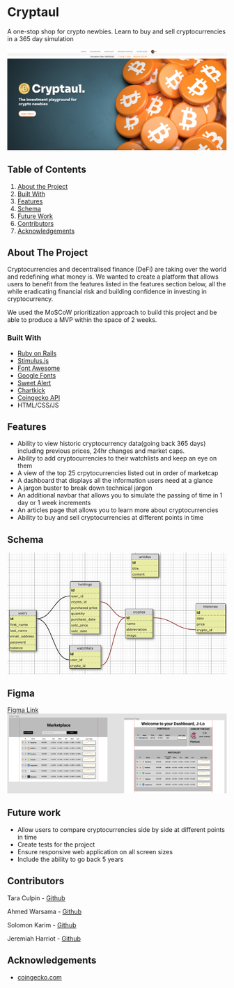 # Cryptaul

A one-stop shop for crypto newbies. Learn to buy and sell cryptocurrencies in a 365 day simulation

![Our Landing ](./public/cryptaullandingpage.png)

## Table of Contents

1. [About the Project](#about-the-project)
2. [Built With](#built-with)
3. [Features](#features)
4. [Schema](#schema)
5. [Future Work](#future-work)
6. [Contributors](#contributers)
7. [Acknowledgements](#acknowledgements)

## About The Project

Cryptocurrencies and decentralised finance (DeFi) are taking over the world and redefining what money is. We wanted to create a platform that allows users to benefit from the features listed in the features section below, all the while eradicating financial risk and building confidence in investing in cryptocurrency.

We used the MoSCoW prioritization approach to build this project and be able to produce a MVP within the space of 2 weeks.

### Built With

- [Ruby on Rails](https://rubyonrails.org/)
- [Stimulus.js](https://stimulus.hotwired.dev/)
- [Font Awesome](https://fontawesome.com/)
- [Google Fonts](https://fonts.google.com/)
- [Sweet Alert](https://sweetalert.js.org/)
- [Chartkick](https://chartkick.com/)
- [Coingecko API](https://www.coingecko.com/en/api)
- HTML/CSS/JS

## Features

- Ability to view historic cryptocurrency data(going back 365 days) including previous prices, 24hr changes and market caps.
- Ability to add cryptocurrencies to their watchlists and keep an eye on them
- A view of the top 25 crpytocurrencies listed out in order of marketcap
- A dashboard that displays all the information users need at a glance
- A jargon buster to break down technical jargon
- An additional navbar that allows you to simulate the passing of time in 1 day or 1 week increments
- An articles page that allows you to learn more about cryptocurrencies
- Ability to buy and sell cryptocurrencies at different points in time

## Schema

![Our schema](./public/dbschema.png)

## Figma

[Figma Link](https://www.figma.com/file/xYLh2l3KfYkSFrs20UjMfb/CrypTaul?node-id=0%3A1)
![Our Figma](public/figma1.png)

## Future work

- Allow users to compare cryptocurrencies side by side at different points in time
- Create tests for the project
- Ensure responsive web application on all screen sizes
- Include the ability to go back 5 years

## Contributors

Tara Culpin - [Github](https://github.com/taramacu)

Ahmed Warsama - [Github](https://www.linkedin.com/in/awar7118/)

Solomon Karim - [Github](https://github.com/Solkarim91)

Jeremiah Harriot - [Github](https://github.com/britishninja47)

## Acknowledgements

- [coingecko.com](https://www.coingecko.com/en)

